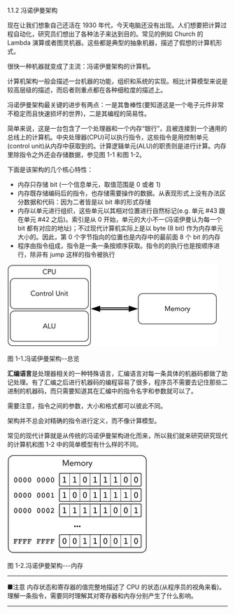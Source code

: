 1.1.2 冯诺伊曼架构

现在让我们想象自己还活在 1930 年代，今天电脑还没有出现。人们想要把计算过程自动化，研究员们想出了各种法子来达到目的。常见的例如 Church 的 Lambda 演算或者图灵机器。这些都是典型的抽象机器，描述了假想的计算机形式。

很快一种机器就变成了主流：冯诺伊曼架构的计算机。

计算机架构一般会描述一台机器的功能，组织和系统的实现。相比计算模型来说是较高层级的描述，而后者则重点都在各种细粒度的描述上。

冯诺伊曼架构最关键的进步有两点：一是其鲁棒性\(要知道这是一个电子元件非常不稳定而且快速损坏的世界\)，二是其编程的简易性。

简单来说，这是一台包含了一个处理器和一个内存“银行”，且被连接到一个通用的总线上的计算机。中央处理器\(CPU\)可以执行指令，这些指令是用控制单元\(control unit\)从内存中获取到的。计算逻辑单元\(ALU\)的职责则是进行计算。内存里除指令之外还会存储数据，参见图 1-1 和图 1-2。

下面是该架构的几个核心特性：

* 内存只存储 bit \(一个信息单元，取值范围是 0 或者 1\)
* 内存既存储编码后的指令，也存储需要操作的数据。从表现形式上没有办法区分数据和代码：因为二者皆是以 bit 串的形式存储
* 内存以单元进行组织，这些单元以其相对位置进行自然标记\(e.g. 单元 \#43 跟在单元 \#42 之后\)。索引是从 0 开始，单元的大小不一\(冯诺伊曼认为每一个 bit 都有对应的地址\)；不过现代计算机实际上是以 byte \(8 bit\) 作为内存单元大小的。因此，第 0 个字节指向的位置也是内存中的最前面 8 个 bit 的内存
* 程序由指令组成，指令是一条一条按顺序获取。指令的的执行也是按顺序进行，除非有 jump 这样的指令被执行

![](/assets/1-1.jpg)

图 1-1.冯诺伊曼架构--总览

**汇编语言**是处理器相关的一种特殊语言，汇编语言对每一条具体的机器码都做了助记处理。有了汇编之后进行机器码的编程容易了很多，程序员不需要去记住那些二进制的机器码，而只需要知道其在汇编中的指令名字和参数就可以了。

需要注意，指令之间的参数，大小和格式都可以彼此不同。

架构并不总会对精确的指令进行定义，而不像计算模型。

常见的现代计算就是从传统的冯诺伊曼架构进化而来，所以我们就来研究研究现代的计算机和图 1-2 中的简单模型有什么样的不同。

![](/assets/1-2.jpg)

图 1-2.冯诺伊曼架构---内存

---

■注意 内存状态和寄存器的值完整地描述了 CPU 的状态\(从程序员的视角来看\)。理解一条指令，需要同时理解其对寄存器和内存分别产生了什么影响。

---

 



